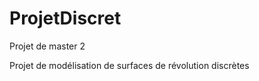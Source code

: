 ProjetDiscret
=============
Projet de master 2

Projet de modélisation de surfaces de révolution discrètes
